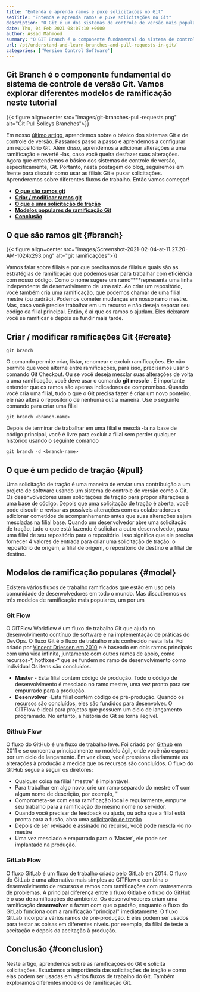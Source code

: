 ```yaml
---
title: "Entenda e aprenda ramos e puxe solicitações no Git" 
seoTitle: "Entenda e aprenda ramos e puxe solicitações no Git" 
description: "O Git é um dos sistemas de controle de versão mais populares. Neste Articl Ewe, entenderá como usar ramos git e puxar solicitações." 
date: Thu, 04 Feb 2021 08:07:10 +0000
author: Assad Mahmood
summary: "O GIT Branch é o componente fundamental do sistema de controle de versão Git. Vamos explorar diferentes modelos de ramificação neste tutorial" 
url: /pt/understand-and-learn-branches-and-pull-requests-in-git/
categories: ['Version Control Software']
---
```


## Git Branch é o componente fundamental do sistema de controle de versão Git. Vamos explorar diferentes modelos de ramificação neste tutorial

{{< figure align=center src="images/git-branches-pull-requests.png" alt="Git Pull Solicys Branches">}}

Em nosso [último artigo][1], aprendemos sobre o básico dos sistemas Git e de controle de versão. Passamos passo a passo e aprendemos a configurar um repositório Git. Além disso, aprendemos a adicionar alterações a uma ramificação e revertê -las, caso você queira desfazer suas alterações. Agora que entendemos o básico dos sistemas de controle de versão, especificamente, Git. Portanto, nesta postagem do blog, seguiremos em frente para discutir como usar as filiais Git e puxar solicitações. Aprenderemos sobre diferentes fluxos de trabalho. Então vamos começar!
* **[O que são ramos git][2]** 
* **[Criar / modificar ramos git][3]** 
* **[O que é uma solicitação de tração][4]** 
* **[Modelos populares de ramificação Git][5]** 
* [ **Conclusão** ][6]

## O que são ramos git {#branch}


{{< figure align=center src="images/Screenshot-2021-02-04-at-11.27.20-AM-1024x293.png" alt="git ramificações">}}

Vamos falar sobre filiais e por que precisamos de filiais e quais são as estratégias de ramificação que podemos usar para trabalhar com eficiência com nosso código. Como o nome sugere um ramo****representa uma linha independente de desenvolvimento de uma raiz.
Ao criar um repositório, você também cria uma ramificação, que podemos chamar de uma filial mestre (ou padrão). Podemos cometer mudanças em nosso ramo mestre. Mas, caso você precise trabalhar em um recurso e não deseja separar seu código da filial principal. Então, é aí que os ramos o ajudam. Eles deixaram você se ramificar e depois se fundir mais tarde.

## Criar / modificar ramificações Git {#create}

```
git branch
```
O comando permite criar, listar, renomear e excluir ramificações. Ele não permite que você alterne entre ramificações, para isso, precisamos usar o comando Git Checkout. Ou se você deseja mesclar suas alterações de volta a uma ramificação, você deve usar o comando **git mescle** .
É importante entender que os ramos são apenas indicadores de compromisso. Quando você cria uma filial, tudo o que o Git precisa fazer é criar um novo ponteiro, ele não altera o repositório de nenhuma outra maneira.
Use o seguinte comando para criar uma filial
```
git branch <branch-name>
```
Depois de terminar de trabalhar em uma filial e mesclá -la na base de código principal, você é livre para excluir a filial sem perder qualquer histórico usando o seguinte comando
```
git branch -d <branch-name>
```

## O que é um pedido de tração {#pull}

Uma solicitação de tração é uma maneira de enviar uma contribuição a um projeto de software usando um sistema de controle de versão como o Git. Os desenvolvedores usam solicitações de tração para propor alterações a uma base de código. Depois que uma solicitação de tração é aberta, você pode discutir e revisar as possíveis alterações com os colaboradores e adicionar cometidos de acompanhamento antes que suas alterações sejam mescladas na filial base.
Quando um desenvolvedor abre uma solicitação de tração, tudo o que está fazendo é solicitar a outro desenvolvedor, puxa uma filial de seu repositório para o repositório. Isso significa que ele precisa fornecer 4 valores de entrada para criar uma solicitação de tração: o repositório de origem, a filial de origem, o repositório de destino e a filial de destino.

## Modelos de ramificação populares {#model}

Existem vários fluxos de trabalho ramificados que estão em uso pela comunidade de desenvolvedores em todo o mundo. Mas discutiremos os três modelos de ramificação mais populares, um por um

### Git Flow
O GITFlow Workflow é um fluxo de trabalho Git que ajuda no desenvolvimento contínuo de software e na implementação de práticas do DevOps. O fluxo Git é o fluxo de trabalho mais conhecido nesta lista. Foi criado por [Vincent Driessen em 2010][7] e é baseado em dois ramos principais com uma vida infinita, juntamente com outros ramos de apoio, como recursos-\*, hotfixes-\* que se fundem no ramo de desenvolvimento como individual Os itens são concluídos.
* **Master** - Esta filial contém código de produção. Todo o código de desenvolvimento é mesclado no ramo mestre, uma vez pronto para ser empurrado para a produção.
* **Desenvolver** -Esta filial contém código de pré-produção. Quando os recursos são concluídos, eles são fundidos para desenvolver.
O GITFlow é ideal para projetos que possuem um ciclo de lançamento programado. No entanto, a história do Git se torna ilegível.

### Github Flow
O fluxo do GitHub é um fluxo de trabalho leve. Foi criado por [Github][8] em 2011 e se concentra principalmente no modelo ágil, onde você não espera por um ciclo de lançamento. Em vez disso, você pressiona diariamente as alterações à produção à medida que os recursos são concluídos.
O fluxo do GitHub segue a seguir os diretores:
  * Qualquer coisa na filial "mestre" é implantável.
  * Para trabalhar em algo novo, crie um ramo separado do mestre off com algum nome de descrição, por exemplo, "
  * Comprometa-se com essa ramificação local e regularmente, empurre seu trabalho para a ramificação do mesmo nome no servidor.
  * Quando você precisar de feedback ou ajuda, ou acha que a filial está pronta para a fusão, abra uma [solicitação de tração][4]
  * Depois de ser revisado e assinado no recurso, você pode mesclá -lo no mestre
  * Uma vez mesclado e empurrado para o 'Master', ele pode ser implantado na produção.

### GitLab Flow
O fluxo GitLab é um fluxo de trabalho criado pelo GitLab em 2014. O fluxo do GitLab é uma alternativa mais simples ao GITFlow e combina o desenvolvimento de recursos e ramos com ramificações com rastreamento de problemas. A principal diferença entre o fluxo Gitlab e o fluxo do GitHub é o uso de ramificações de ambiente.
Os desenvolvedores criam uma ramificação **desenvolver** e fazem com que o padrão, enquanto o fluxo do GitLab funciona com a ramificação "principal" imediatamente. O fluxo GitLab incorpora vários ramos de pré-produção. E eles podem ser usados ​​para testar as coisas em diferentes níveis. por exemplo, da filial de teste à aceitação e depois da aceitação à produção.

## Conclusão {#conclusion}

Neste artigo, aprendemos sobre as ramificações do Git e solicita solicitações. Estudamos a importância das solicitações de tração e como elas podem ser usadas em vários fluxos de trabalho do Git. Também exploramos diferentes modelos de ramificação Git.



[1]: https://blog.containerize.com/2021/01/08/guide-to-version-control-and-source-code-management-using-git/
[2]: #branch
[3]: #create
[4]: #pull
[5]: #model
[6]: #conclusion
[7]: https://nvie.com/posts/a-successful-git-branching-model/
[8]: http://scottchacon.com/2011/08/31/github-flow.html
